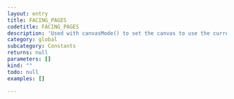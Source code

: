 ```yaml
---
layout: entry
title: FACING_PAGES
codetitle: FACING_PAGES
description: 'Used with canvasMode() to set the canvas to use the current facing pages.'
category: global
subcategory: Constants
returns: null
parameters: []
kind: ""
todo: null
examples: []

---
```


